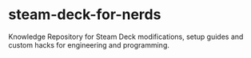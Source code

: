 # steam-deck-for-nerds
Knowledge Repository for Steam Deck modifications, setup guides and custom hacks for engineering and programming.
